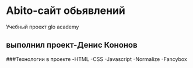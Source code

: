 # Abito-сайт обьявлений
Учебный проект glo academy

## выполнил проект-Денис Кононов

###Технологии в проекте
-HTML
-CSS
-Javascript
-Normalize
-Fancybox

